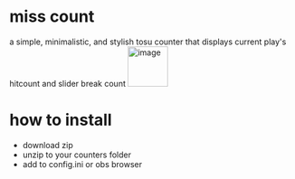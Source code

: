 # miss count
a simple, minimalistic, and stylish tosu counter that displays current play's hitcount and slider break count
<img width="71" alt="image" src="https://github.com/breadles5/miss-count/assets/101068519/eb01f84f-cb44-46b3-86e5-51fc719eef59">
# how to install
- download zip
- unzip to your counters folder
- add to config.ini or obs browser
